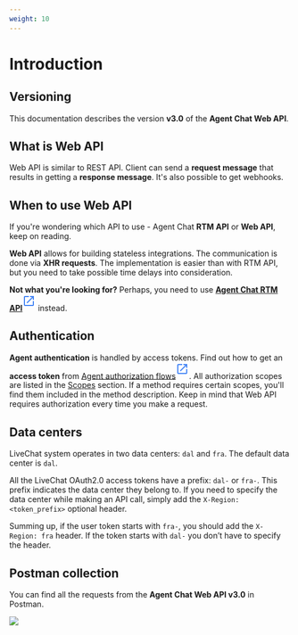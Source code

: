 ```yaml
---
weight: 10
---
```


# Introduction

## Versioning

This documentation describes the version **v3.0** of the **Agent Chat Web API**.

## What is Web API
Web API is similar to REST API. Client can send a **request message** that results in getting a **response message**. It's also possible to get webhooks. 

## When to use Web API
If you're wondering which API to use - Agent Chat **RTM API** or **Web API**, keep on reading.

**Web API** allows for building stateless integrations. The communication is done via **XHR requests**. The implementation is easier than with RTM API, but you need to take possible time delays into consideration.

**Not what you're looking for?** Perhaps, you need to use [**Agent Chat RTM API**](../agent-chat-rtm-api)<sup>[![LiveChat Link](link.svg)](../agent-chat-rtm-api)</sup> instead.


## Authentication

**Agent authentication** is handled by access tokens. Find out how to get an **access token** from [Agent authorization flows](../authorization/#agent-authorization-flows)<sup>[![LiveChat Link](link.svg)](../authorization/#agent-authorization-flows)</sup>. All authorization scopes are listed in the [Scopes](#scopes) section. If a method requires certain scopes, you'll find them included in the method description. Keep in mind that Web API requires authorization every time you make a request.

## Data centers

LiveChat system operates in two data centers: `dal` and `fra`. The default data center is `dal`.

All the LiveChat OAuth2.0 access tokens have a prefix: `dal-` or `fra-`. This prefix indicates the data center they belong to. If you need to specify the data center while making an API call, simply add the `X-Region: <token_prefix>` optional header.

Summing up, if the user token starts with `fra-`, you should add the `X-Region: fra` header. If the token starts with `dal-` you don’t have to specify the header.

## Postman collection

You can find all the requests from the **Agent Chat Web API v3.0** in Postman.

<a href="https://app.getpostman.com/run-collection/c44c78bef060739c9c88" target="_blank"><img src="https://run.pstmn.io/button.svg"></a>

